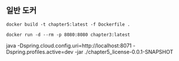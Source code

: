 ## 일반 도커

```
docker build -t chapter5:latest -f Dockerfile .

docker run -d --rm -p 8080:8080 chapter3:latest
```

java -Dspring.cloud.config.uri=http://localhost:8071 -Dspring.profiles.active=dev -jar ./chapter5_license-0.0.1-SNAPSHOT